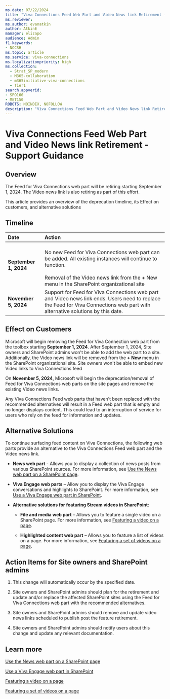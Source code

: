 ```yaml
---
ms.date: 07/22/2024
title: "Viva Connections Feed Web Part and Video News link Retirement - Support Guidance"
ms.reviewer: 
ms.author: evanatkin
author: AtkinE
manager: elizapo
audience: Admin
f1.keywords:
- NOCSH
ms.topic: article
ms.service: viva-connections
ms.localizationpriority: high
ms.collection:
  - Strat_SP_modern
  - M365-collaboration
  - m365initiative-viva-connections
  - Tier1
search.appverid:
- SPO160
- MET150
ROBOTS: NOINDEX, NOFOLLOW
description: "Viva Connections Feed Web Part and Video News link Retirement - Support Guidance"
---
```


# Viva Connections Feed Web Part and Video News link Retirement - Support Guidance

## Overview

The Feed for Viva Connections web part will be retiring starting September 1, 2024. The Video news link is also retiring as part of this effort.

This article provides an overview of the deprecation timeline, its Effect on customers, and alternative solutions

## Timeline

|**Date** |**Action** |
|:--------|:----------|
|**September 1, 2024** |<br> No new Feed for Viva Connections web part can be added. All existing instances will continue to function. <br><br> Removal of the Video news link from the + New menu in the SharePoint organizational site |
|**November 5, 2024** | Support for Feed for Viva Connections web part and Video news link ends. Users need to replace the Feed for Viva Connections web part with alternative solutions by this date. |

## Effect on Customers

Microsoft will begin removing the Feed for Viva Connection web part from the toolbox starting **September 1, 2024**. After September 1, 2024, Site owners and SharePoint admins won't be able to add the web part to a site. Additionally, the Video news link will be removed from the **+ New** menu in the SharePoint organizational site. Site owners won't be able to embed new Video links to Viva Connections feed

On **November 5, 2024**, Microsoft will begin the deprecation/removal of Feed for Viva Connections web parts on the site pages and remove the existing Video news links.

Any Viva Connections Feed web parts that haven't been replaced with the recommended alternatives will result in a Feed web part that is empty and no longer displays content. This could lead to an interruption of service for users who rely on the feed for information and updates.

## Alternative Solutions

To continue surfacing feed content on Viva Connections, the following web parts provide an alternative to the Viva Connections Feed web part and the Video news link.

- **News web part** - Allows you to display a collection of news posts from various SharePoint sources. For more information, see [Use the News web part on a SharePoint page](https://support.microsoft.com/office/c2dcee50-f5d7-434b-8cb9-a7feefd9f165#bkmk_sitenews).

- **Viva Engage web parts** – Allow you to display the Viva Engage conversations and highlights to SharePoint. For more information, see [Use a Viva Engage web part in SharePoint](https://support.microsoft.com/office/a53cfa0c-3d09-42c8-a286-1038a81c59da#highlights).

- **Alternative solutions for featuring Stream videos in SharePoint**:

  - **File and media web part** – Allows you to feature a single video on a SharePoint page. For more information, see [Featuring a video on a page](stream/streamnew/portals-single-video).

  - **Highlighted content web part** – Allows you to feature a list of videos on a page. For more information, see [Featuring a set of videos on a page](stream/streamnew/portals-set-of-videos).

## Action Items for Site owners and SharePoint admins

1. This change will automatically occur by the specified date.

2. Site owners and SharePoint admins should plan for the retirement and update and/or replace the affected SharePoint sites using the Feed for Viva Connections web part with the recommended alternatives.

3. Site owners and SharePoint admins should remove and update video news links scheduled to publish post the feature retirement.

4. Site owners and SharePoint admins should notify users about this change and update any relevant documentation.  

## Learn more

[Use the News web part on a SharePoint page](https://support.microsoft.com/office/c2dcee50-f5d7-434b-8cb9-a7feefd9f165#bkmk_sitenews)

[Use a Viva Engage web part in SharePoint](https://support.microsoft.com/office/a53cfa0c-3d09-42c8-a286-1038a81c59da#highlights)

[Featuring a video on a page](stream/streamnew/portals-single-video)

[Featuring a set of videos on a page](stream/streamnew/portals-set-of-videos)